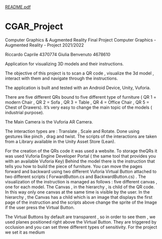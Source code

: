 [README.pdf](https://github.com/Riz97/CGAR_Project/files/9161984/README.pdf)
# CGAR_Project
Computer Graphics &amp; Augmented Reality Final Project Computer Graphics - Augmented Reality - Project 2021/2022

Riccardo Caprile 4370774
Giulia Benvenuto 4678610

Application for visualizing 3D models and their instructions.

The objective of this project is to scan a QR code , visualize the 3d model , interact with them and
navigate through the instructions.

The application is built and tested with an Android Device, Unity, Vuforia.

There are five different QRs bound to five different type of furniture ( QR 1 = modern Chair , QR 2
= Sofa , QR 3 = Table , QR 4 = Office Chair , QR 5 = Chest of Drawers). It’s very easy to change the
main topic of the models ( industrial purpose).

The Main Camera is the Vuforia AR Camera.

The interaction types are : Translate , Scale and Rotate. Done using gestures like pinch , drag and
twist. The scripts of the interactions are taken from a Library available in the Unity Asset Store
(Lean).

For the creation of the QRs code it was used a website. To storage theQRs it was used Vuforia
Engine Developer Portal ( the same tool that provides you with an available Vuforia Key)
Behind the model there is the instruction that tells you how to build the piece of furniture. You
can move the pages forward and backward using two different Vuforia Virtual Button attached to
two different scripts ( ForwardButton.cs and BackwardButton.cs) . The visualization of the
instruction is managed as follows : five different canvas , one for each model. The Canvas , in the
hierarchy , is child of the QR code. In this way only one canvas at the same time is visible by the
user. In the hierarchy , the Canvas has a child which is an image that displays the first page of the
instruction and the scripts above change the sprite of the Image if the user press the Virtual
Button.

The Virtual Buttons by default are transparent , so in order to see them , we used planes
positioned right above the Virtual Button. They are triggered by occlusion and you can set three
different types of sensitivity. For the project we set it as medium
